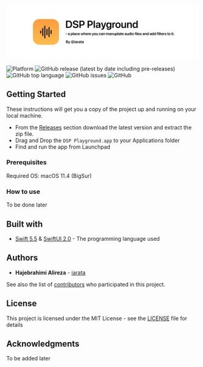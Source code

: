 ![DSP Playground](https://github.com/iarata/DSP-Playground/blob/main/.content/header.png?raw=true)

![Platform](https://img.shields.io/badge/platform-macos-lightgrey)
![GitHub release (latest by date including pre-releases)](https://img.shields.io/github/v/release/iarata/DSP-Playground?include_prereleases)
![GitHub top language](https://img.shields.io/github/languages/top/iarata/DSP-Playground)
![GitHub issues](https://img.shields.io/github/issues/iarata/DSP-Playground)
![GitHub](https://img.shields.io/badge/license-MIT-green)


## Getting Started

These instructions will get you a copy of the project up and running on your local machine.
- From the [Releases](https://github.com/iarata/DSP-Playground/releases) section download the latest version and extract the zip file.
- Drag and Drop the `DSP Playground.app` to your Applications folder
- Find and run the app from Launchpad

### Prerequisites

Required OS: macOS 11.4 (BigSur)

### How to use

To be done later

## Built with

* [Swift 5.5](https://developer.apple.com/swift/) & [SwiftUI 2.0](https://developer.apple.com/xcode/swiftui/) - The programming language used

## Authors

* **Hajebrahimi Alireza** - [iarata](https://github.com/iarata)

See also the list of [contributors](https://github.com/iarata/DSP-Playground/contributors) who participated in this project.

## License

This project is licensed under the MIT License - see the [LICENSE](LICENSE) file for details

## Acknowledgments

To be added later

